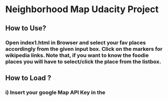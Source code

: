 # Neighborhood Map Udacity Project

## How to Use?

### Open index1.html in Browser and select your fav places accordingly from the given input box. Click on the markers for wikipedia links. Note that, if you want to know the foodie places you will have to select/click the place from the listbox.

## How to Load ?

### i) Insert your google Map API Key in the <script> bottom of the index1.html.

### ii) Open the index1.html in browser.


### 1) App.js

#### The main javascript file which include:

##### i) ViewModel
##### ii) initMap function which initialzes the map
##### iii) includes function like 

#####		initMap:
#####		populateInfoWindow:
#####		showInfo:
#####		callback:
#####		restroMarker:


### 2) index1.html

#### 

### Knockout.js

####

### Google Map API Services

####

